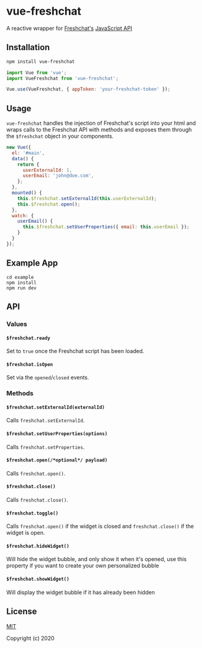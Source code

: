 # vue-freshchat

A reactive wrapper for [Freshchat's](https://www.freshworks.com/live-chat-software/) [JavaScript API](https://developers.freshchat.com/web-sdk/)

## Installation

```bash
npm install vue-freshchat
```

```javascript
import Vue from 'vue';
import VueFreshchat from 'vue-freshchat';

Vue.use(VueFreshchat, { appToken: 'your-freshchat-token' });
```

## Usage

`vue-freshchat` handles the injection of Freshchat's script into your html and wraps calls to the Freshchat API with methods and exposes them through the `$freshchat` object in your components.

```javascript
new Vue({
  el: '#main',
  data() {
    return {
      userExternalId: 1,
      userEmail: 'john@doe.com',
    };
  },
  mounted() {
    this.$freshchat.setExternalId(this.userExternalId);
    this.$freshchat.open();
  },
  watch: {
    userEmail() {
      this.$freshchat.setUserProperties({ email: this.userEmail });
    }
  }
});
```

## Example App

```
cd example
npm install
npm run dev
```

## API

### Values

#### `$freshchat.ready`

Set to `true` once the Freshchat script has been loaded.

#### `$freshchat.isOpen`

Set via the `opened`/`closed` events.

### Methods

#### `$freshchat.setExternalId(externalId)`

Calls `freshchat.setExternalId`.

#### `$freshchat.setUserProperties(options)`

Calls `freshchat.setProperties`.

#### `$freshchat.open(/*optional*/ payload)`

Calls `freshchat.open()`.

#### `$freshchat.close()`

Calls `freshchat.close()`.

#### `$freshchat.toggle()`

Calls `freshchat.open()` if the widget is closed and `freshchat.close()` if the widget is open.

#### `$freshchat.hideWidget()`

Will hide the widget bubble, and only show it when it's opened, use this property if you want to create your own personalized bubble

#### `$freshchat.showWidget()`

Will display the widget bubble if it has already been hidden

## License

[MIT](http://opensource.org/licenses/MIT)

Copyright (c) 2020